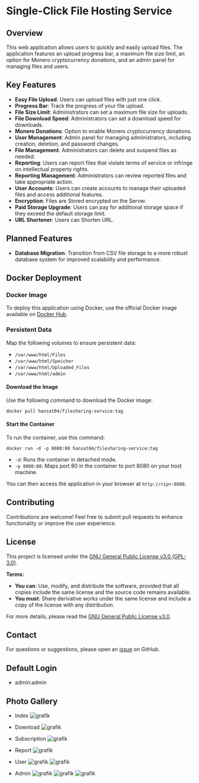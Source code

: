# Single-Click File Hosting Service

## Overview

This web application allows users to quickly and easily upload files. The application features an upload progress bar, a maximum file size limit, an option for Monero cryptocurrency donations, and an admin panel for managing files and users.

## Key Features

- **Easy File Upload**: Users can upload files with just one click.
- **Progress Bar**: Track the progress of your file upload.
- **File Size Limit**: Administrators can set a maximum file size for uploads.
- **File Download Speed**: Administrators can set a download speed for downloads.
- **Monero Donations**: Option to enable Monero cryptocurrency donations.
- **User Management**: Admin panel for managing administrators, including creation, deletion, and password changes.
- **File Management**: Administrators can delete and suspend files as needed.
- **Reporting**: Users can report files that violate terms of service or infringe on intellectual property rights.
- **Reporting Management**: Administrators can review reported files and take appropriate action.
- **User Accounts**: Users can create accounts to manage their uploaded files and access additional features.
- **Encryption**: Files are Stored encrypted on the Server.
- **Paid Storage Upgrade**: Users can pay for additional storage space if they exceed the default storage limit.
- **URL Shortener**: Users can Shorten URL.

## Planned Features

- **Database Migration**: Transition from CSV file storage to a more robust database system for improved scalability and performance.

## Docker Deployment

### Docker Image

To deploy this application using Docker, use the official Docker image available on [Docker Hub](https://hub.docker.com/repository/docker/hansat04/filesharing-service/general).

### Persistent Data

Map the following volumes to ensure persistent data:

- `/var/www/html/Files`
- `/var/www/html/Speicher`
- `/var/www/html/Uploaded_Files`
- `/var/www/html/admin`
#### Download the Image

Use the following command to download the Docker image:

`docker pull hansat04/filesharing-service:tag`

#### Start the Container

To run the container, use this command:

`docker run -d -p 8080:80 hansat04/filesharing-service:tag`

- `-d`: Runs the container in detached mode.
- `-p 8080:80`: Maps port 80 in the container to port 8080 on your host machine.

You can then access the application in your browser at `http://<ip>:8080`.
## Contributing

Contributions are welcome! Feel free to submit pull requests to enhance functionality or improve the user experience.

## License

This project is licensed under the [GNU General Public License v3.0 (GPL-3.0)](https://www.gnu.org/licenses/gpl-3.0.html).

**Terms:**

- **You can**: Use, modify, and distribute the software, provided that all copies include the same license and the source code remains available.
- **You must**: Share derivative works under the same license and include a copy of the license with any distribution.

For more details, please read the [GNU General Public License v3.0](https://www.gnu.org/licenses/gpl-3.0.html).

## Contact

For questions or suggestions, please open an [issue](https://github.com/finn1476/FileSharing-Service/issues) on GitHub.

## Default Login
- admin:admin

## Photo Gallery
- Index
![grafik](https://github.com/user-attachments/assets/c811ecf3-1c1a-4134-8299-374a1858621a)


- Download
![grafik](https://github.com/user-attachments/assets/06b756c1-ba97-4669-9513-45962ca1b0a5)


- Subscription
![grafik](https://github.com/user-attachments/assets/7a4eb89a-2d69-4866-80aa-5a1f89511ef0)

- Report
![grafik](https://github.com/user-attachments/assets/4e5c1324-a047-43d9-bf99-8f3938354c7b)



- User
![grafik](https://github.com/user-attachments/assets/521e2b1c-016e-427e-8b13-dae930b26d26)
![grafik](https://github.com/user-attachments/assets/162861fd-2221-4782-a280-3b3a2707c2a9)


- Admin
![grafik](https://github.com/user-attachments/assets/33c2601e-8724-4647-bf13-935c7385d8c8)
![grafik](https://github.com/user-attachments/assets/8bdf3979-361d-4ac2-b6e0-0baf642dc951)
![grafik](https://github.com/user-attachments/assets/8e5fadc4-fd20-43c4-ace3-25277ac3d64e)


